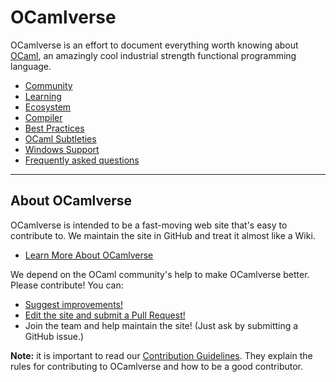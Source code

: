 # OCamlverse

OCamlverse is an effort to document everything worth knowing about
[OCaml](http://www.ocaml.org/), an amazingly cool industrial strength
functional programming language.

* [Community](content/community.md)
* [Learning](content/learning.md)
* [Ecosystem](content/ecosystem.md)
* [Compiler](content/compiler.md)
* [Best Practices](content/best_practices.md)
* [OCaml Subtleties](content/subtleties.md)
* [Windows Support](content/windows_support.md)
* [Frequently asked questions](content/FAQ.md)

---

## About OCamlverse

OCamlverse is intended to be a fast-moving web site that's easy to
contribute to. We maintain the site in GitHub and treat it almost like
a Wiki.

* [Learn More About OCamlverse](content/about.md)

We depend on the OCaml community's help to make OCamlverse better.
Please contribute! You can:

* [Suggest improvements!](https://github.com/OCamlverse/ocamlverse.github.io/issues)
* [Edit the site and submit a Pull Request!](https://github.com/OCamlverse/ocamlverse.github.io/pulls)
* Join the team and help maintain the site! (Just ask by submitting a GitHub issue.)

**Note:** it is important to read our [Contribution Guidelines](content/contrib.md).
They explain the rules for contributing to OCamlverse and how to be a
good contributor.

